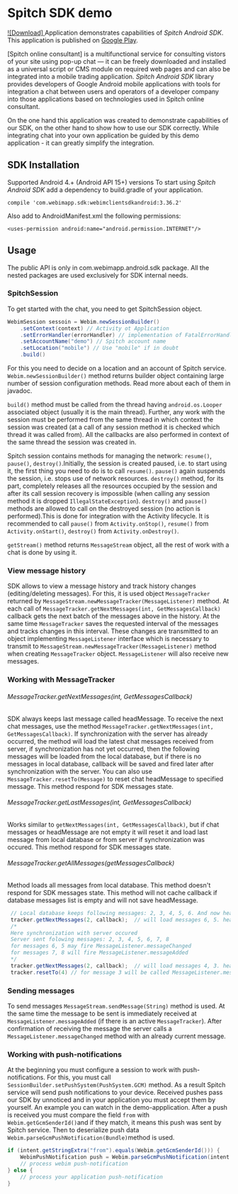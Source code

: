# Spitch SDK demo
[ ![Download] ](https://bintray.com/webim/maven/WebimSdkAndroid3/_latestVersion)
Application demonstrates capabilities of *Spitch Android SDK*. This application is published on [Google Play](https://play.google.com/store/apps/details?id=ru.webim.demo.client).

[Spitch online consultant] is a multifunctional service for consulting vistors of your site using pop-up chat — it can be freely downloaded and installed as a universal script or CMS module on required web pages and can also be integrated into a mobile trading application. *Spitch Android SDK* library provides developers of Google Android mobile applications with tools for integration a chat between users and operators of a developer company into those applications based on technologies used in Spitch online consultant.

On the one hand this application was created to demonstrate capabilities of our SDK, on the other hand to show how to use our SDK correctly. While integrating chat into your own application be guided by this demo application - it can greatly simplify the integration.

## SDK Installation
Supported Android 4.+ (Android API 15+) versions
To start using *Spitch Android SDK* add a dependency to build.gradle of your application.
```
compile 'com.webimapp.sdk:webimclientsdkandroid:3.36.2'
```
Also add to AndroidManifest.xml the following permissions:
```
<uses-permission android:name="android.permission.INTERNET"/>
```

## Usage
The public API is only in com.webimapp.android.sdk package. All the nested packages are used exclusively for SDK internal needs.
### SpitchSession
To get started with the chat, you need to get SpitchSession object.
```java
WebimSession sessoin = Webim.newSessionBuilder()
    .setContext(context) // Activity ot Application
    .setErrorHandler(errorHandler) // implementation of FatalErrorHandler
    .setAccountName("demo") // Spitch account name
    .setLocation("mobile") // Use "mobile" if in doubt
    .build()
```
For this you need to decide on a location and an account of Spitch service. `Webim.newSessionBuilder()` method returns builder object containing large number of session configuration methods. Read more about each of them in javadoc.

`build()` method must be called from the thread having `android.os.Looper` associated object (usually it is the main thread). Further, any work with the session must be performed from the same thread in which context the session was created (at a call of any session method it is checked which thread it was called from). All the callbacks are also performed in context of the same thread the session was created in.

Spitch session contains methods for managing the network: `resume()`, `pause()`, `destroy()`.Initially, the session is created paused, i.e. to start using it, the first thing you need to do is to call `resume()`. `pause()` again suspends the session, i.e. stops use of network resources. `destroy()` method, for its part, completely releases all the resources occupied by the session and after its call session recovery is impossible (when calling any session method it is dropped `IllegalStateException`). `destroy()` and `pause()` methods are allowed to call on the destroyed session (no action is performed).This is done for integration with the Activity lifecycle. It is recommended to call `pause()` from `Activity.onStop()`, `resume()` from `Activity.onStart()`, `destroy()` from `Activity.onDestroy()`.

`getStream()` method returns `MessageStream` object, all the rest of work with a chat is done by using it.

### View message history
SDK allows to view a message history and track history changes (editing/deleting messages). For this, it is used object `MessageTracker` returned by `MessageStream.newMessageTracker(MessageListener)` method.
At each call of `MessageTracker.getNextMessages(int, GetMessagesCallback)` callback gets the next batch of the messages above in the history. At the same time `MessageTracker` saves the requested interval of the messages and tracks changes in this interval. These changes are transmitted to an object implementing `MessageListener` interface which is necessary to transmit to `MessageStream.newMessageTracker(MessageListener)` method when creating `MessageTracker` object. `MessageListener` will also receive new messages.

### Working with MessageTracker
###### MessageTracker.getNextMessages(int, GetMessagesCallback)
SDK always keeps last message called headMessage. To receive the next chat messages, use the method 
`MessageTracker.getNextMessages(int, GetMessagesCallback)`. If synchronization with the server has already occurred, the method will load the latest chat messages received from server, if synchronization has not yet occurred, then the following messages will be loaded from the local database, but if there is no messages in local database, callback will be saved and fired later after synchronization with the server. You can also use `MessageTracker.resetTo(Message)` to reset chat headMessage to specified message. 
This method respond for SDK messages state.

###### MessageTracker.getLastMessages(int, GetMessagesCallback)
Works similar to `getNextMessages(int, GetMessagesCallback)`, but if chat messages or headMessage are not empty it will reset it and load last message from local database or from  server if synchronization was occured.
This method respond for SDK messages state.

###### MessageTracker.getAllMessages(getMessagesCallback)
Method loads all messages from local database. This method doesn't respond for SDK messages state. This method will not cache callback if database messages list is empty and will not save headMessage.

```java
 // Local database keeps following messages: 2, 3, 4, 5, 6. And now headMessage = null
 tracker.getNextMessages(2, callback);  // will load messages 6, 5. headMessage = 5
 /*
 Here synchronization with server occured
 Server sent folowing messages: 2, 3, 4, 5, 6, 7, 8
 for messages 6, 5 may fire MessageListener.messageChanged
 for messages 7, 8 will fire MessageListener.messageAdded
 */
 tracker.getNextMessages(2, callback);  // will load messages 4, 3. headMessage = 3
 tracker.resetTo(4) // for message 3 will be called MessageListener.messageRemove(msg). headMessage = 4
```

### Sending messages
To send messages `MessageStream.sendMessage(String)` method is used. At the same time the message to be sent is immediately received at `MessageListener.messageAdded` (if there is an active `MessageTracker`). After confirmation of receiving the message the server calls a `MessageListener.messageChanged` method with an already current message.

### Working with push-notifications
At the beginning you must configure a session to work with push-notifications. For this, you must call `SessionBuilder.setPushSystem(PushSystem.GCM)` method. As a result Spitch service will send push notifications to your device. Received pushes pass our SDK by unnoticed and in your application you must accept them by yourself. An example you can watch in the demo-appplication. After a push is received you must compare the field `from` with `Webim.getGcmSenderId()`and if they match, it means this push was sent by Spitch service. Then to deserialize push data `Webim.parseGcmPushNotification(Bundle)`method is used.
```java
if (intent.getStringExtra("from").equals(Webim.getGcmSenderId())) {
    WebimPushNotification push = Webim.parseGcmPushNotification(intent.getExtras());
    // process webim push-notification
} else {
    // process your application push-notification
}
```
